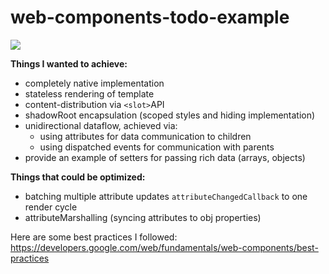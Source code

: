 # web-components-todo-example

![](https://uc98551cb20250f4f788f1825e18.previews.dropboxusercontent.com/p/orig/AAZduqLmGnIw3WvvalgD-MNqc3S4tiiOx-z-kqsHorLgXqpBsYxyAAPav_8IT2j3pc1DUMPCvWRKEAZlua5BhkKsDfMBMIs-ebxeXditKTBEPedU8JCqm-OiQJUMOSoY6pmS298Pic92dYk5kxtKX0PZFo4UrlRTyG0gH2u7jHPLDDgY9vhVAnqS16KKuxUVLadm8GkUmoFcIUz4iUWtCBiEc0fON3t1UBnAEuG2-qAK8VWjybvg0fDjATPgXlqo2eC2ebZHZGZ8vjNBNWK8mzfM3XoDfqdd2NZC8-mvYi4i7BT_BeXER5_SGdWNaSHNUSx9PTBuASmIP2GAkwJtLpzUuZBn83Vb4r2-LdAOoUKBpEU3Pwq2FjMOT9Qb6ZK9lacMxp_h3uHCCoPxBFy1vM0oNoUtXFvOe2B9ktMtmQ_vA33Z2INQoGX_HKuh0UJaKj7llV1FwwJ2zohWmDEJ4z-H/p.gif?size_mode=5)

__Things I wanted to achieve:__
- completely native implementation
- stateless rendering of template
- content-distribution via `<slot>`API
- shadowRoot encapsulation (scoped styles and hiding implementation)
- unidirectional dataflow, achieved via:
  - using attributes for data communication to children
  - using dispatched events for communication with parents
- provide an example of setters for passing rich data (arrays, objects)

__Things that could be optimized:__
- batching multiple attribute updates `attributeChangedCallback` to one render cycle
- attributeMarshalling (syncing attributes to obj properties)

Here are some best practices I followed: https://developers.google.com/web/fundamentals/web-components/best-practices
